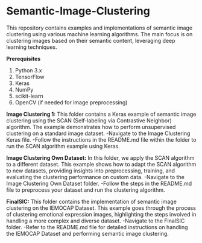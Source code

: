 # Semantic-Image-Clustering
This repository contains examples and implementations of semantic image clustering using various machine learning algorithms. The main focus is on clustering images based on their semantic content, leveraging deep learning techniques.

**Prerequisites**
1) Python 3.x
2) TensorFlow
3) Keras
4) NumPy
5) scikit-learn
6) OpenCV (if needed for image preprocessing)
   
**Image Clustering 1:**
This folder contains a Keras example of semantic image clustering using the SCAN (Self-labeling via Contrastive Neighbor) algorithm. The example demonstrates how to perform unsupervised clustering on a standard image dataset.
-Navigate to the Image Clustering Keras file.
-Follow the instructions in the README.md file within the folder to run the SCAN algorithm example using Keras.

**Image Clustering Own Dataset:**
In this folder, we apply the SCAN algorithm to a different dataset. This example shows how to adapt the SCAN algorithm to new datasets, providing insights into preprocessing, training, and evaluating the clustering performance on custom data.
-Navigate to the Image Clustering Own Dataset folder.
-Follow the steps in the README.md file to preprocess your dataset and run the clustering algorithm.

**FinalSIC:**
This folder contains the implementation of semantic image clustering on the IEMOCAP Dataset. This example goes through the process of clustering emotional expression images, highlighting the steps involved in handling a more complex and diverse dataset.
-Navigate to the FinalSIC folder.
-Refer to the README.md file for detailed instructions on handling the IEMOCAP Dataset and performing semantic image clustering.

